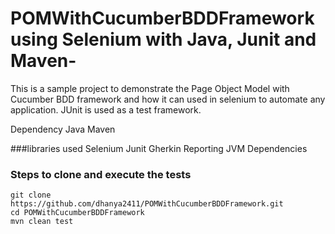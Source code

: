 # POMWithCucumberBDDFramework using Selenium with Java, Junit and Maven-
This is a sample project to demonstrate the Page Object Model with Cucumber BDD framework and how it can used in selenium to automate any application.
JUnit is used as a test framework.

Dependency
Java
Maven

###libraries used
Selenium
Junit
Gherkin
Reporting
JVM Dependencies

### Steps to clone and execute the tests
```
git clone https://github.com/dhanya2411/POMWithCucumberBDDFramework.git
cd POMWithCucumberBDDFramework
mvn clean test
